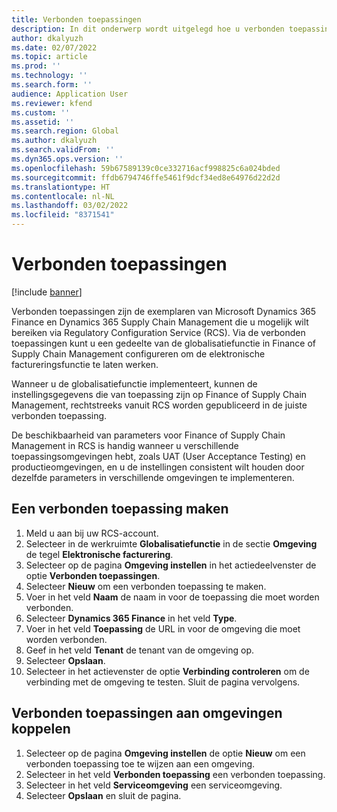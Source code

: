 ```yaml
---
title: Verbonden toepassingen
description: In dit onderwerp wordt uitgelegd hoe u verbonden toepassingen instelt in Elektronische facturering.
author: dkalyuzh
ms.date: 02/07/2022
ms.topic: article
ms.prod: ''
ms.technology: ''
ms.search.form: ''
audience: Application User
ms.reviewer: kfend
ms.custom: ''
ms.assetid: ''
ms.search.region: Global
ms.author: dkalyuzh
ms.search.validFrom: ''
ms.dyn365.ops.version: ''
ms.openlocfilehash: 59b67589139c0ce332716acf998825c6a024bded
ms.sourcegitcommit: ffdb6794746ffe5461f9dcf34ed8e64976d22d2d
ms.translationtype: HT
ms.contentlocale: nl-NL
ms.lasthandoff: 03/02/2022
ms.locfileid: "8371541"
---
```

# <a name="connected-applications"></a>Verbonden toepassingen

[!include [banner](../includes/banner.md)]

Verbonden toepassingen zijn de exemplaren van Microsoft Dynamics 365 Finance en Dynamics 365 Supply Chain Management die u mogelijk wilt bereiken via Regulatory Configuration Service (RCS). Via de verbonden toepassingen kunt u een gedeelte van de globalisatiefunctie in Finance of Supply Chain Management configureren om de elektronische factureringsfunctie te laten werken.

Wanneer u de globalisatiefunctie implementeert, kunnen de instellingsgegevens die van toepassing zijn op Finance of Supply Chain Management, rechtstreeks vanuit RCS worden gepubliceerd in de juiste verbonden toepassing.

De beschikbaarheid van parameters voor Finance of Supply Chain Management in RCS is handig wanneer u verschillende toepassingsomgevingen hebt, zoals UAT (User Acceptance Testing) en productieomgevingen, en u de instellingen consistent wilt houden door dezelfde parameters in verschillende omgevingen te implementeren.

## <a name="create-a-connected-application"></a>Een verbonden toepassing maken

1. Meld u aan bij uw RCS-account.
2. Selecteer in de werkruimte **Globalisatiefunctie** in de sectie **Omgeving** de tegel **Elektronische facturering**.
3. Selecteer op de pagina **Omgeving instellen** in het actiedeelvenster de optie **Verbonden toepassingen**.
4. Selecteer **Nieuw** om een verbonden toepassing te maken.
5. Voer in het veld **Naam** de naam in voor de toepassing die moet worden verbonden.
6. Selecteer **Dynamics 365 Finance** in het veld **Type**.
7. Voer in het veld **Toepassing** de URL in voor de omgeving die moet worden verbonden.
8. Geef in het veld **Tenant** de tenant van de omgeving op.
9. Selecteer **Opslaan**.
10. Selecteer in het actievenster de optie **Verbinding controleren** om de verbinding met de omgeving te testen. Sluit de pagina vervolgens.

## <a name="link-connected-applications-to-environments"></a>Verbonden toepassingen aan omgevingen koppelen

1. Selecteer op de pagina **Omgeving instellen** de optie **Nieuw** om een verbonden toepassing toe te wijzen aan een omgeving.
2. Selecteer in het veld **Verbonden toepassing** een verbonden toepassing.
3. Selecteer in het veld **Serviceomgeving** een serviceomgeving.
4. Selecteer **Opslaan** en sluit de pagina.
